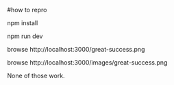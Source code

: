 #how to repro

npm install

npm run dev

browse http://localhost:3000/great-success.png

browse http://localhost:3000/images/great-success.png

None of those work.


